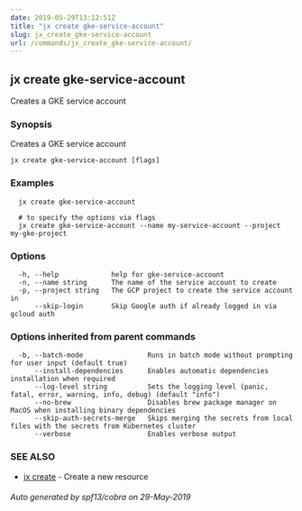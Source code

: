 ```yaml
---
date: 2019-05-29T13:12:51Z
title: "jx create gke-service-account"
slug: jx_create_gke-service-account
url: /commands/jx_create_gke-service-account/
---
```

## jx create gke-service-account

Creates a GKE service account

### Synopsis

Creates a GKE service account

```
jx create gke-service-account [flags]
```

### Examples

```
  jx create gke-service-account
  
  # to specify the options via flags
  jx create gke-service-account --name my-service-account --project my-gke-project
```

### Options

```
  -h, --help             help for gke-service-account
  -n, --name string      The name of the service account to create
  -p, --project string   The GCP project to create the service account in
      --skip-login       Skip Google auth if already logged in via gcloud auth
```

### Options inherited from parent commands

```
  -b, --batch-mode                Runs in batch mode without prompting for user input (default true)
      --install-dependencies      Enables automatic dependencies installation when required
      --log-level string          Sets the logging level (panic, fatal, error, warning, info, debug) (default "info")
      --no-brew                   Disables brew package manager on MacOS when installing binary dependencies
      --skip-auth-secrets-merge   Skips merging the secrets from local files with the secrets from Kubernetes cluster
      --verbose                   Enables verbose output
```

### SEE ALSO

* [jx create](/commands/jx_create/)	 - Create a new resource

###### Auto generated by spf13/cobra on 29-May-2019
